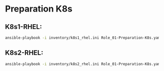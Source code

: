 # Preparation K8s

## K8s1-RHEL:
```bash
ansible-playbook -i inventory/k8s1_rhel.ini Role_01-Preparation-K8s.yaml -b
```

## K8s2-RHEL:
```bash
ansible-playbook -i inventory/k8s2_rhel.ini Role_01-Preparation-K8s.yaml -b
```